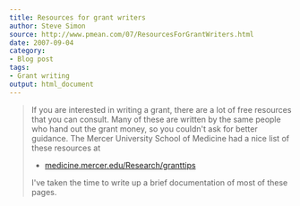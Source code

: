 ```yaml
---
title: Resources for grant writers
author: Steve Simon
source: http://www.pmean.com/07/ResourcesForGrantWriters.html
date: 2007-09-04
category:
- Blog post
tags:
- Grant writing
output: html_document
---
```

> If you are interested in writing a grant, there are a lot of free
> resources that you can consult. Many of these are written by the same
> people who hand out the grant money, so you couldn\'t ask for better
> guidance. The Mercer University School of Medicine had a nice list of
> these resources at
>
> -   [medicine.mercer.edu/Research/granttips](http://medicine.mercer.edu/Research/granttips)
>
> I\'ve taken the time to write up a brief documentation of most of
> these pages.
